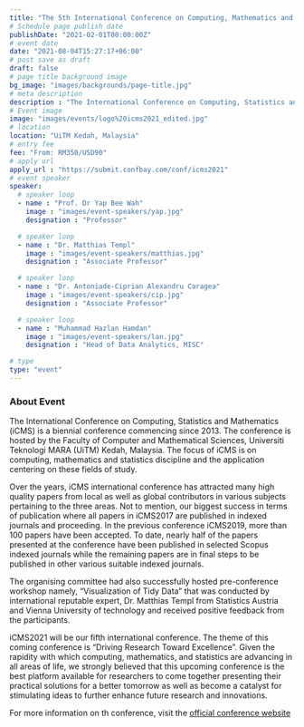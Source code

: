 ```yaml
---
title: "The 5th International Conference on Computing, Mathematics and Statistics 2021(iCMS2021)"
# Schedule page publish date
publishDate: "2021-02-01T00:00:00Z"
# event date
date: "2021-08-04T15:27:17+06:00"
# post save as draft
draft: false
# page title background image
bg_image: "images/backgrounds/page-title.jpg"
# meta description
description : "The International Conference on Computing, Statistics and Mathematics (iCMS) is a biennial conference commencing since 2013. The conference is hosted by the Faculty of Computer and Mathematical Sciences, Universiti Teknologi MARA (UiTM) Kedah, Malaysia. The focus of iCMS is on computing, mathematics and statistics discipline and the application centering on these fields of study."
# Event image
image: "images/events/logo%20icms2021_edited.jpg"
# location
location: "UiTM Kedah, Malaysia"
# entry fee
fee: "From: RM350/USD90"
# apply url
apply_url : "https://submit.confbay.com/conf/icms2021"
# event speaker
speaker:
  # speaker loop
  - name : "Prof. Dr Yap Bee Wah"
    image : "images/event-speakers/yap.jpg"
    designation : "Professor"

  # speaker loop
  - name : "Dr. Matthias Templ"
    image : "images/event-speakers/matthias.jpg"
    designation : "Associate Professor"

  # speaker loop
  - name : "Dr. Antoniade-Ciprian Alexandru Caragea"
    image : "images/event-speakers/cip.jpg"
    designation : "Associate Professor"

  # speaker loop
  - name : "Muhammad Hazlan Hamdan"
    image : "images/event-speakers/lan.jpg"
    designation : "Head of Data Analytics, MISC"

# type
type: "event"
---
```


### About Event

The International Conference on Computing, Statistics and Mathematics (iCMS) is a biennial conference commencing since 2013. The conference is hosted by the Faculty of Computer and Mathematical Sciences, Universiti Teknologi MARA (UiTM) Kedah, Malaysia. The focus of iCMS is on computing, mathematics and statistics discipline and the application centering on these fields of study.  

Over the years, iCMS international conference has attracted many high quality papers from local as well as global contributors in various subjects pertaining to the three areas. Not to mention, our biggest success in terms of publication where all papers in iCMS2017 are published in indexed journals and proceeding. In the previous conference iCMS2019, more than 100 papers have been accepted. To date, nearly half of the papers presented at the conference have been published in selected Scopus indexed journals while the remaining papers are in final steps to be published in other various suitable indexed journals.  

The organising committee had also successfully hosted pre-conference workshop namely, “Visualization of Tidy Data” that was conducted by international reputable expert, Dr. Matthias Templ from Statistics Austria and Vienna University of technology and received positive feedback from the participants.  

iCMS2021 will be our fifth international conference. The theme of this coming conference is “Driving Research Toward Excellence”. Given the rapidity with which computing, mathematics, and statistics are advancing in all areas of life, we strongly believed that this upcoming conference is the best platform available for researchers to come together presenting their practical solutions for a better tomorrow as well as become a catalyst for stimulating ideas to further enhance future research and innovations.

For more information on th conference, visit the [official conference website](https://uitmicms.wixsite.com/icms2021)

